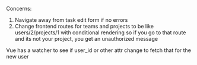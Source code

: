 
Concerns:
1. Navigate away from task edit form if no errors
2. Change frontend routes for teams and projects to be like users/2/projects/1 with conditional rendering so if you go to that route and its not your project, you get an unauthorized message

Vue has a watcher to see if user_id or other attr change to fetch that for the new user




